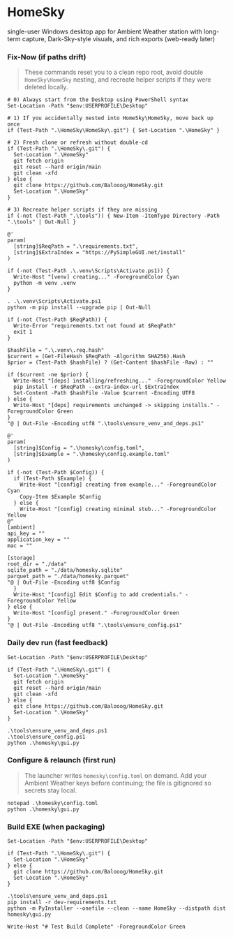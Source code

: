 # HomeSky
single-user Windows desktop app for Ambient Weather station with long-term capture, Dark-Sky-style visuals, and rich exports (web-ready later)

### Fix-Now (if paths drift)

> These commands reset you to a clean repo root, avoid double `HomeSky\HomeSky` nesting, and recreate helper scripts if they were deleted locally.

```pwsh
# 0) Always start from the Desktop using PowerShell syntax
Set-Location -Path "$env:USERPROFILE\Desktop"

# 1) If you accidentally nested into HomeSky\HomeSky, move back up once
if (Test-Path ".\HomeSky\HomeSky\.git") { Set-Location ".\HomeSky" }

# 2) Fresh clone or refresh without double-cd
if (Test-Path ".\HomeSky\.git") {
  Set-Location ".\HomeSky"
  git fetch origin
  git reset --hard origin/main
  git clean -xfd
} else {
  git clone https://github.com/Balooog/HomeSky.git
  Set-Location ".\HomeSky"
}

# 3) Recreate helper scripts if they are missing
if (-not (Test-Path ".\tools")) { New-Item -ItemType Directory -Path ".\tools" | Out-Null }

@'
param(
  [string]$ReqPath = ".\requirements.txt",
  [string]$ExtraIndex = "https://PySimpleGUI.net/install"
)

if (-not (Test-Path .\.venv\Scripts\Activate.ps1)) {
  Write-Host "[venv] creating..." -ForegroundColor Cyan
  python -m venv .venv
}

. .\.venv\Scripts\Activate.ps1
python -m pip install --upgrade pip | Out-Null

if (-not (Test-Path $ReqPath)) {
  Write-Error "requirements.txt not found at $ReqPath"
  exit 1
}

$hashFile = ".\.venv\.req.hash"
$current = (Get-FileHash $ReqPath -Algorithm SHA256).Hash
$prior = (Test-Path $hashFile) ? (Get-Content $hashFile -Raw) : ""

if ($current -ne $prior) {
  Write-Host "[deps] installing/refreshing..." -ForegroundColor Yellow
  pip install -r $ReqPath --extra-index-url $ExtraIndex
  Set-Content -Path $hashFile -Value $current -Encoding UTF8
} else {
  Write-Host "[deps] requirements unchanged -> skipping installs." -ForegroundColor Green
}
"@ | Out-File -Encoding utf8 ".\tools\ensure_venv_and_deps.ps1"

@'
param(
  [string]$Config = ".\homesky\config.toml",
  [string]$Example = ".\homesky\config.example.toml"
)

if (-not (Test-Path $Config)) {
  if (Test-Path $Example) {
    Write-Host "[config] creating from example..." -ForegroundColor Cyan
    Copy-Item $Example $Config
  } else {
    Write-Host "[config] creating minimal stub..." -ForegroundColor Yellow
@"
[ambient]
api_key = ""
application_key = ""
mac = ""

[storage]
root_dir = "./data"
sqlite_path = "./data/homesky.sqlite"
parquet_path = "./data/homesky.parquet"
"@ | Out-File -Encoding utf8 $Config
  }
  Write-Host "[config] Edit $Config to add credentials." -ForegroundColor Yellow
} else {
  Write-Host "[config] present." -ForegroundColor Green
}
"@ | Out-File -Encoding utf8 ".\tools\ensure_config.ps1"
```

### Daily dev run (fast feedback)

```pwsh
Set-Location -Path "$env:USERPROFILE\Desktop"

if (Test-Path ".\HomeSky\.git") {
  Set-Location ".\HomeSky"
  git fetch origin
  git reset --hard origin/main
  git clean -xfd
} else {
  git clone https://github.com/Balooog/HomeSky.git
  Set-Location ".\HomeSky"
}

.\tools\ensure_venv_and_deps.ps1
.\tools\ensure_config.ps1
python .\homesky\gui.py
```

### Configure & relaunch (first run)

> The launcher writes `homesky\config.toml` on demand.  Add your Ambient Weather keys before continuing; the file is gitignored so secrets stay local.

```pwsh
notepad .\homesky\config.toml
python .\homesky\gui.py
```

### Build EXE (when packaging)

```pwsh
Set-Location -Path "$env:USERPROFILE\Desktop"

if (Test-Path ".\HomeSky\.git") {
  Set-Location ".\HomeSky"
} else {
  git clone https://github.com/Balooog/HomeSky.git
  Set-Location ".\HomeSky"
}

.\tools\ensure_venv_and_deps.ps1
pip install -r dev-requirements.txt
python -m PyInstaller --onefile --clean --name HomeSky --distpath dist homesky\gui.py

Write-Host "# Test Build Complete" -ForegroundColor Green
```
